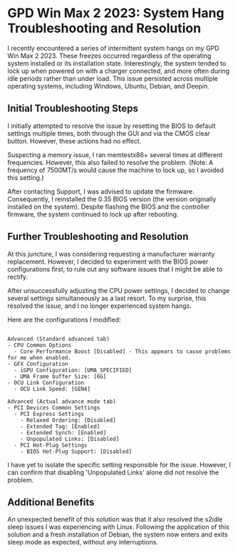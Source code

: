 # GPD Win Max 2 2023: System Hang Troubleshooting and Resolution

I recently encountered a series of intermittent system hangs on my GPD Win Max 2 2023. These freezes occurred regardless of the operating system installed or its installation state. Interestingly, the system tended to lock up when powered on with a charger connected, and more often during idle periods rather than under load. This issue persisted across multiple operating systems, including Windows, Ubuntu, Debian, and Deepin.

## Initial Troubleshooting Steps

I initially attempted to resolve the issue by resetting the BIOS to default settings multiple times, both through the GUI and via the CMOS clear button. However, these actions had no effect. 

Suspecting a memory issue, I ran memtestx86+ several times at different frequencies. However, this also failed to resolve the problem. (Note: A frequency of 7500MT/s would cause the machine to lock up, so I avoided this setting.)

After contacting Support, I was advised to update the firmware. Consequently, I reinstalled the 0.35 BIOS version (the version originally installed on the system). Despite flashing the BIOS and the controller firmware, the system continued to lock up after rebooting.

## Further Troubleshooting and Resolution

At this juncture, I was considering requesting a manufacturer warranty replacement. However, I decided to experiment with the BIOS power configurations first, to rule out any software issues that I might be able to rectify.

After unsuccessfully adjusting the CPU power settings, I decided to change several settings simultaneously as a last resort. To my surprise, this resolved the issue, and I no longer experienced system hangs.

Here are the configurations I modified:

```

Advanced (Standard advanced tab)
- CPU Common Options
  - Core Performance Boost [Disabled] - This appears to cause problems for me when enabled.
- GFX Configuration
  - iGPU Configuration: [UMA_SPECIFIED]
  - UMA Frame buffer Size: [6G]
- OCU Link Configuration
  - OCU Link Speed: [GEN4]

Advanced (Actual advance mode tab)
- PCI Devices Common Settings
  - PCI Express Settings
    - Relaxed Ordering: [Disabled]
    - Extended Tag: [Enabled]
    - Extended Synch: [Enabled]
    - Unpopulated Links: [Disabled]
  - PCI Hot-Plug Settings
    - BIOS Hot-Plug Support: [Disabled]
```

I have yet to isolate the specific setting responsible for the issue. However, I can confirm that disabling 'Unpopulated Links' alone did not resolve the problem.

## Additional Benefits

An unexpected benefit of this solution was that it also resolved the s2idle sleep issues I was experiencing with Linux. Following the application of this solution and a fresh installation of Debian, the system now enters and exits sleep mode as expected, without any interruptions.
